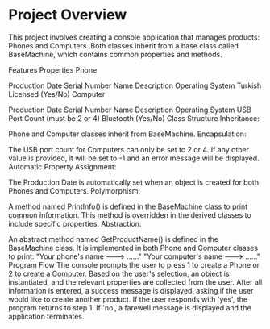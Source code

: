 # Project Overview

This project involves creating a console application that manages products: Phones and Computers. Both classes inherit from a base class called BaseMachine, which contains common properties and methods.

Features
Properties
Phone

Production Date
Serial Number
Name
Description
Operating System
Turkish Licensed (Yes/No)
Computer

Production Date
Serial Number
Name
Description
Operating System
USB Port Count (must be 2 or 4)
Bluetooth (Yes/No)
Class Structure
Inheritance:

Phone and Computer classes inherit from BaseMachine.
Encapsulation:

The USB port count for Computers can only be set to 2 or 4. If any other value is provided, it will be set to -1 and an error message will be displayed.
Automatic Property Assignment:

The Production Date is automatically set when an object is created for both Phones and Computers.
Polymorphism:

A method named PrintInfo() is defined in the BaseMachine class to print common information. This method is overridden in the derived classes to include specific properties.
Abstraction:

An abstract method named GetProductName() is defined in the BaseMachine class. It is implemented in both Phone and Computer classes to print:
"Your phone's name ---> ......"
"Your computer's name ---> ......"
Program Flow
The console prompts the user to press 1 to create a Phone or 2 to create a Computer.
Based on the user's selection, an object is instantiated, and the relevant properties are collected from the user.
After all information is entered, a success message is displayed, asking if the user would like to create another product.
If the user responds with 'yes', the program returns to step 1. If 'no', a farewell message is displayed and the application terminates.

